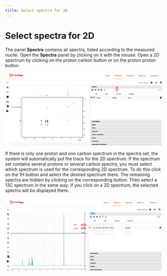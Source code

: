 ```yaml
---
title: Select spectra for 2D
---
```


# Select spectra for 2D

The panel **Spectra** contains all spectra, listed according to the measured nuclei. Open the **Spectra** panel by clicking on it with the mouse. Open a 2D spectrum by clicking on the proton carbon button or on the proton proton button. 

![2D_scosy](2D_cosy.png)

If there is only one proton and one carbon spectrum in the spectra set, the system will automatically put the trace for the 2D spectrum. If the spectrum set contains several protons or several carbon spectra, you must select which spectrum is used for the corresponding 2D spectrum. To do this click on the 1H button and select the desired spectrum there. The remaining spectra are hidden by clicking on the corresponding button. Then select a 13C spectrum in the same way. If you click on a 2D spectrum, the selected spectra will be displayed there. 

![2D_select](2D_select.png)

